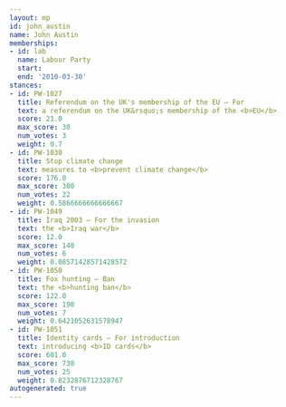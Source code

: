 ```yaml
---
layout: mp
id: john_austin
name: John Austin
memberships:
- id: lab
  name: Labour Party
  start: 
  end: '2010-03-30'
stances:
- id: PW-1027
  title: Referendum on the UK's membership of the EU — For
  text: a referendum on the UK&rsquo;s membership of the <b>EU</b>
  score: 21.0
  max_score: 30
  num_votes: 3
  weight: 0.7
- id: PW-1030
  title: Stop climate change
  text: measures to <b>prevent climate change</b>
  score: 176.0
  max_score: 300
  num_votes: 22
  weight: 0.5866666666666667
- id: PW-1049
  title: Iraq 2003 — For the invasion
  text: the <b>Iraq war</b>
  score: 12.0
  max_score: 140
  num_votes: 6
  weight: 0.08571428571428572
- id: PW-1050
  title: Fox hunting — Ban
  text: the <b>hunting ban</b>
  score: 122.0
  max_score: 190
  num_votes: 7
  weight: 0.6421052631578947
- id: PW-1051
  title: Identity cards — For introduction
  text: introducing <b>ID cards</b>
  score: 601.0
  max_score: 730
  num_votes: 25
  weight: 0.8232876712328767
autogenerated: true
---
```

